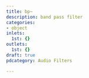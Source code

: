 ```yaml
---
title: bp~
description: band pass filter
categories:
- object
inlets:
  1st: {}
outlets:
  1st: {}
draft: true
pdcategory: Audio Filters

---
```



